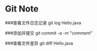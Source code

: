 # Git Note

###查看文件日志记录
	git log Hello.java 

###添加并提交
	git commit -a -m "comment" 

###查看文件差异
	git diff Hello.java 
